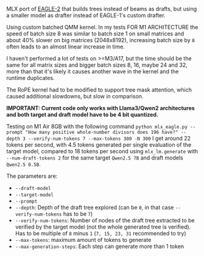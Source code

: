 MLX port of [EAGLE-2](https://arxiv.org/abs/2406.16858) that builds trees instead of beams as drafts, but using a smaller model as drafter instead of EAGLE-1's custom drafter. 

Using custom batched QMM kernel. In my tests FOR M1 ARCHITECTURE the speed of batch size 8 was similar to batch size 1 on small matrices and about 40% slower on big matrices (2048x8192), increasing batch size by `8` often leads to an almost linear increase in time.

I haven't performed a lot of tests on >=M3/A17, but the time should be the same for all matrix sizes and bigger batch sizes 8, 16, maybe 24 and 32, more than that it's likely it causes another wave in the kernel and the runtime duplicates.

The RoPE kernel had to be modified to support tree mask attention, which caused additional slowdowns, but slow in comparison.

**IMPORTANT: Current code only works with Llama3/Qwen2 architectures and both target and draft model have to be 4 bit quantized.**

Testing on M1 Air 8GB with the following command `python mlx_eagle.py --prompt "How many positive whole-number divisors does 196 have?" --depth 3 --verify-num-tokens 7 --max-tokens 300 -N 300` I get around 22 tokens per second, with 4.5 tokens generated per single evaluation of the target model, compared to 18 tokens per second using `mlx_lm.generate` with `--num-draft-tokens 2` for the same target `Qwen2.5 7B` and draft models `Qwen2.5 0.5B`.

The parameters are:
* `--draft-model`
* `--target-model`
* `--prompt`
* `--depth`: Depth of the draft tree explored (can be `0`, in that case `--verify-num-tokens` has to be `7`)
* `--verify-num-tokens`: Number of nodes of the draft tree extracted to be verified by the target model (not the whole generated tree is verified). Has to be multiple of `8` minus `1` (`7, 15, 23, 31` recommended to try)
* `--max-tokens`: maximum amount of tokens to generate
* `--max-generation-steps`: Each step can generate more than 1 token
